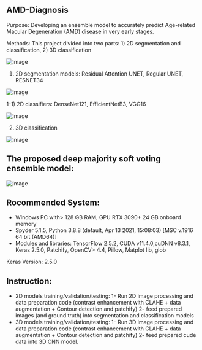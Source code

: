 ## AMD-Diagnosis
Purpose: Developing an ensemble model to accurately predict Age-related Macular Degeneration (AMD) disease in very early stages.

Methods: This project divided into two parts: 1) 2D segmentation and classification, 2) 3D classification

![image](https://user-images.githubusercontent.com/78983558/170832287-6f605a9d-086c-4280-b485-0bd5e76b21eb.png)

1) 2D segmentation models: Residual Attention UNET, Regular UNET, RESNET34

![image](https://user-images.githubusercontent.com/78983558/170849001-57463f2e-1d18-4613-b616-82e997036a85.png)


   1-1) 2D classifiers: DenseNet121, EfficientNetB3, VGG16
   
   ![image](https://user-images.githubusercontent.com/78983558/170849649-e42c300d-e0fc-4a7a-9aed-2ecde02bd673.png)

2) 3D classification

![image](https://user-images.githubusercontent.com/78983558/170849636-46c76118-d894-49d7-8663-e77b5e74ee21.png)

## The proposed deep majority soft voting ensemble model:

![image](https://user-images.githubusercontent.com/78983558/170849676-5cd4f183-999a-4abd-9f2c-0aaa91c3cb0f.png)

## Rocommended System:
- Windows PC with> 128 GB RAM, GPU RTX 3090+ 24 GB onboard memory
- Spyder 5.1.5, Python 3.8.8 (default, Apr 13 2021, 15:08:03) [MSC v.1916 64 bit (AMD64)]
- Modules and libraries: TensorFlow 2.5.2, CUDA v11.4.0,cuDNN v8.3.1, Keras 2.5.0, Patchify, OpenCV> 4.4, Pillow, Matplot lib, glob


Keras Version: 2.5.0

## Instruction:
- 2D models training/validation/testing:
1- Run 2D image processing and data preparation code (contrast enhancement with CLAHE + data augmentation + Contour detection and patchify)
2- feed prepared images (and ground truth) into segmentation and classification models
- 3D models training/validation/testing:
1- Run 3D image processing and data preparation code (contrast enhancement with CLAHE + data augmentation + Contour detection and patchify)
2- feed prepared cude data into 3D CNN model. 
